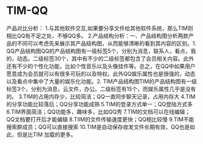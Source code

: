 # TIM-QQ
产品对比分析：
1.与其他软件交互,如果要分享文件给其他软件系统，那么TIM则相比QQ有不足之处，不够QQ多。
2.产品结构分析：一、产品结构图分析两款产品的不同可以考虑先来展示其产品结构图，从而能够清晰的看到其内容的区别。1. QQ产品结构图QQ的产品结构图有一级标签5个，分别为消息，联系人，看点，我的，动态。二级标签30个，其中有不少的二级标签都包含了会员相关内容。此外还有不少的个性化功能，比如个性音乐以及头像挂件等。总之，在QQ中如果用户愿意成为会员就可以有很多可玩的以及特权。此外QQ娱乐属性也是很强的，动态以及看点中集中了大量的娱乐化功能。2. TIM产品结构图TIM的产品结构图有一级标签3个，分别为消息，云文件，办公。二级标签有15个，而娱乐属性几乎是没有的。
3.TIM的占用内存少，比较简洁；QQ一直同步聊天记录，占用内存大
4.TIM的分享功能比较落后；QQ分享功能成熟
5.TIM的登录方式单一；QQ登陆方式多
6.TIM界面简洁；QQ功能多，趣味多，比如QQ秀
7.TIM的文档可以在线编辑；QQ文档要打开后才能编辑
8.TIIM的文件传输速度更快；QQ相比较慢
9.TIM不能搜索群成员；QQ可以直接搜索
10.TIM是自动保存收发文件长期有效，QQ也是如此，但是比TIM 加载的更多。
